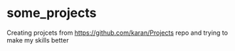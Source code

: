 # some_projects
Creating projcets from https://github.com/karan/Projects repo and trying to make my skills better

